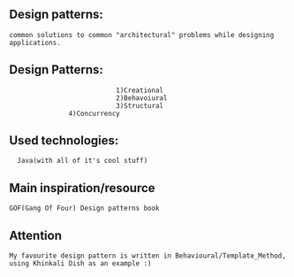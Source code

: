 ## Design patterns:
    common solutions to common "architectural" problems while designing applications.


## Design Patterns:
                               1)Creational
                               2)Behavoiural
                               3)Structural
			       4)Concurrency

## Used technologies: 
      Java(with all of it's cool stuff)
     
## Main inspiration/resource
  	GOF(Gang Of Four) Design patterns book
	
## Attention
	My favourite design pattern is written in Behavioural/Template_Method,
	using Khinkali Dish as an example :) 
